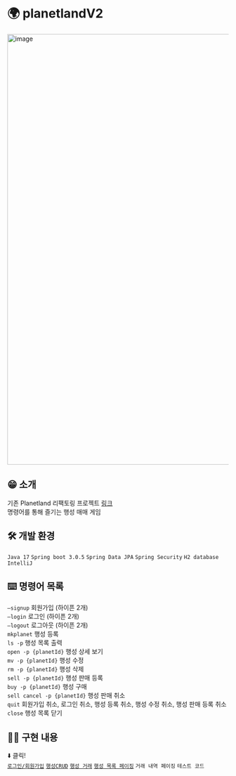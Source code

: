 # 🌍 planetlandV2
<img width="981" alt="image" src="https://github.com/koeyhnujeel/planetlandV2/assets/125088568/34a18529-b761-4838-a3c2-7815f21d2491">


## 😁 소개
기존 Planetland 리팩토링 프로젝트 [링크](https://github.com/koeyhnujeel/planetland) <br />
명령어를 통해 즐기는 행성 매매 게임 

## 🛠️ 개발 환경
`Java 17` `Spring boot 3.0.5` `Spring Data JPA` `Spring Security` `H2 database` `IntelliJ`

## ⌨️ 명령어 목록
`—signup` 회원가입 (하이픈 2개) <br />
`—login` 로그인 (하이픈 2개) <br />
`—logout` 로그아웃 (하이픈 2개) <br />
`mkplanet` 행성 등록 <br />
`ls -p` 행성 목록 출력 <br />
`open -p {planetId}` 행성 상세 보기 <br />
`mv -p {planetId}` 행성 수정 <br />
`rm -p {planetId}` 행성 삭제 <br />
`sell -p {planetId}` 행성 판매 등록 <br />
`buy -p {planetId}` 행성 구매 <br />
`sell cancel -p {planetId}` 행성 판매 취소 <br />
`quit` 회원가입 취소, 로그인 취소, 행성 등록 취소, 행성 수정 취소, 행성 판매 등록 취소 <br />
`close` 행성 목록 닫기

## 🧑‍💻 구현 내용
⬇️ 클릭! <br />
[`로그인/회원가입`](https://github.com/koeyhnujeel/planetlandV2/wiki/%EA%B5%AC%ED%98%84-%EB%82%B4%EC%9A%A9-%EC%86%8C%EA%B0%9C#%EB%A1%9C%EA%B7%B8%EC%9D%B8) [`행성CRUD`](https://github.com/koeyhnujeel/planetlandV2/wiki/%EA%B5%AC%ED%98%84-%EB%82%B4%EC%9A%A9-%EC%86%8C%EA%B0%9C#%ED%96%89%EC%84%B1crud) [`행성 거래`](https://github.com/koeyhnujeel/planetlandV2/wiki/%EA%B5%AC%ED%98%84-%EB%82%B4%EC%9A%A9-%EC%86%8C%EA%B0%9C#%ED%96%89%EC%84%B1-%EA%B1%B0%EB%9E%98) [`행성 목록 페이징`](https://github.com/koeyhnujeel/planetlandV2/wiki/%EA%B5%AC%ED%98%84-%EB%82%B4%EC%9A%A9-%EC%86%8C%EA%B0%9C#%ED%96%89%EC%84%B1-%EB%AA%A9%EB%A1%9D-%ED%8E%98%EC%9D%B4%EC%A7%95) `거래 내역 페이징` `테스트 코드`

